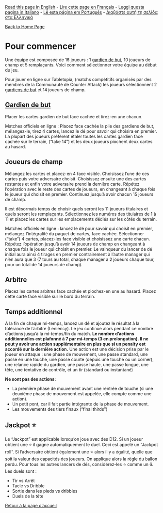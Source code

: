 [Read this page in English](https://counterattackgame.github.io/wiki/getting_started) - [Lire cette page en Français](https://counterattackgame.github.io/wiki/fr/getting_started) - [Leggi questa pagina in Italiano](https://counterattackgame.github.io/wiki/it/getting_started) - [Lê esta página em Português](https://counterattackgame.github.io/wiki/pt/getting_started) - [Διαβάστε αυτή τη σελίδα στα Ελληνικά](https://counterattackgame.github.io/wiki/gr/getting_started)

[Back to Home Page](https://counterattackgame.github.io/wiki/fr/index)
# Pour commencer

Une équipe est composée de 16 joueurs : 1 [gardien de but](https://counterattackgame.github.io/wiki/fr/goalkeeper), 10 joueurs de champ et 5 remplaçants. Voici comment sélectionner votre équipe au début du jeu.

Pour jouer en ligne sur Tabletopia, (matchs compétitifs organisés par des membres de la Communauté de Counter Attack) les joueurs sélectionnent 2 [gardiens de but](https://counterattackgame.github.io/wiki/fr/goalkeeper) et 14 joueurs de champ.

## [Gardien de but](https://counterattackgame.github.io/wiki/fr/goalkeeper)

Placer les cartes gardien de but face cachée et tirez-en une chacun.

Matches officiels en ligne : Placez face cachée la pile des gardiens de but, mélangez-le, tirez 4 cartes, lancez le dé pour savoir qui choisira en premier. La plupart des joueurs préfèrent étaler toutes les cartes gardien face cachée sur le terrain, (“take 14”) et les deux joueurs piochent deux cartes au hasard.


## Joueurs de champ

Mélangez les cartes et placez-en 4 face visible. Choisissez l’une de ces cartes puis votre adversaire choisit. Choisissez ensuite une des cartes restantes et enfin votre adversaire prend la dernière carte.
Répétez l’opération avec le reste des cartes de joueurs, en changeant à chaque fois le joueur qui choisit en premier. Continuez jusqu’à avoir chacun 15 joueurs de champ.

Il est désormais temps de choisir quels seront les 11 joueurs titulaires et quels seront les remplaçants. Sélectionnez les numéros des titulaires de 1 à 11 et placez les cartes sur les emplacements dédiés sur les côtés du terrain.

Matches officiels en ligne : lancez le dé pour savoir qui choisit en premier, mélangez l’intégralité du paquet de cartes, face cachée. Sélectionner (“take”) 4 cartes, placez-les face visible et choisissez une carte chacun. Répétez l’opération jusqu’à avoir 14 joueurs de champ en changeant à chaque fois le joueur qui choisit en premier.
Le vainqueur du lancer de dé initial aura ainsi 4 tirages en premier contrairement à l’autre manager qui n’en aura que 3 (7 tours au total, chaque manager a 2 joueurs chaque tour, pour un total de 14 joueurs de champ).

## Arbitre

Placez les cartes arbitres face cachée et piochez-en une au hasard. Placez cette carte face visible sur le bord du terrain.

## Temps additionnel

A la fin de chaque mi-temps, lancez un dé et ajoutez le résultat à la tolérance de l’arbitre (Leniency). Le jeu continue alors pendant ce nombre d’actions jusqu’à la mi-temps/fin du match. **Le nombre d’actions additionnelles est plafonné à 7 par mi-temps (3 en prolongation). Il ne peut y avoir une action supplémentaire en plus que si un penalty est accordé sur la dernière action.**
Une action est une décision prise par le joueur en attaque : une phase de mouvement, une passe standard, une passe en une touche, une passe courte (depuis une touche ou un corner), une relance rapide du gardien, une passe haute, une passe longue, une tête, une tentative de contrôle, et un tir (standard ou instantané)


**Ne sont pas des actions:**
- La première phase de mouvement avant une rentrée de touche (si une deuxième phase de mouvement est appelée, elle compte comme une action).
- Un petit pont, car il fait partie intégrante de la phase de mouvement.
- Les mouvements des tiers finaux (“final thirds”)

## Jackpot ⭐

Le “Jackpot” est applicable lorsqu’on joue avec des D12. Si un joueur obtient une ⭐ il gagne automatiquement le duel. Ceci est appelé un “Jackpot roll”. Si l’adversaire obtient également une ⭐ alors il y a égalité, quelle que soit la valeur des capacités des joueurs. On applique alors la règle du ballon perdu. Pour tous les autres lancers de dés, considérez-les ⭐ comme un 6. Les duels sont : 
- Tir vs Arrêt
- Tacle vs Dribble
- Sortie dans les pieds vs dribbles 
- Duels de la tête


[Retour à la page d’accueil](https://counterattackgame.github.io/wiki/fr/index)
